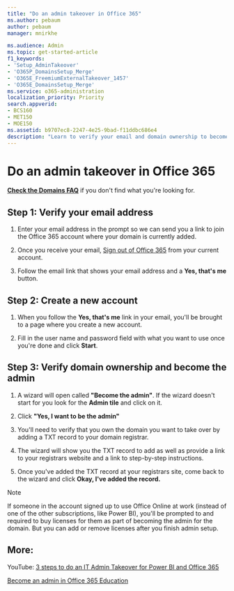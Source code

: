 ```yaml
---
title: "Do an admin takeover in Office 365"
ms.author: pebaum
author: pebaum
manager: mnirkhe

ms.audience: Admin
ms.topic: get-started-article
f1_keywords:
- 'Setup_AdminTakeover'
- 'O365P_DomainsSetup_Merge'
- 'O365E_FreemiumExternalTakeover_1457'
- 'O365E_DomainsSetup_Merge'
ms.service: o365-administration
localization_priority: Priority
search.appverid:
- BCS160
- MET150
- MOE150
ms.assetid: b9707ec8-2247-4e25-9bad-f11ddbc686e4
description: "Learn to verify your email and domain ownership to become the admin."
---
```


# Do an admin takeover in Office 365

 **[Check the Domains FAQ](../setup/domains-faq.md)** if you don't find what you're looking for. 
  
## Step 1: Verify your email address

1. Enter your email address in the prompt so we can send you a link to join the Office 365 account where your domain is currently added.
    
2. Once you receive your email, [Sign out of Office 365](https://login.microsoftonline.com/logout.srf) from your current account. 
    
3. Follow the email link that shows your email address and a **Yes, that's me** button. 
    
## Step 2: Create a new account

1. When you follow the **Yes, that's me** link in your email, you'll be brought to a page where you create a new account. 
    
2. Fill in the user name and password field with what you want to use once you're done and click **Start**. 
    
## Step 3: Verify domain ownership and become the admin

1. A wizard will open called **"Become the admin"**. If the wizard doesn't start for you look for the **Admin tile** and click on it. 
    
2. Click **"Yes, I want to be the admin"**
    
3. You'll need to verify that you own the domain you want to take over by adding a TXT record to your domain registrar.
    
1. The wizard will show you the TXT record to add as well as provide a link to your registrars website and a link to step-by-step instructions.
    
2. Once you've added the TXT record at your registrars site, come back to the wizard and click **Okay, I've added the record.**
    
> [!NOTE]
> If someone in the account signed up to use Office Online at work (instead of one of the other subscriptions, like Power BI), you'll be prompted to and required to buy licenses for them as part of becoming the admin for the domain. But you can add or remove licenses after you finish admin setup. 
  
## More:

YouTube: [3 steps to do an IT Admin Takeover for Power BI and Office 365](https://www.youtube.com/watch?v=xt5EsrQBZZk)
  
[Become an admin in Office 365 Education](become-admin.md)
  

